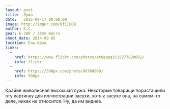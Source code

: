 ```yaml
---
layout: post
title:  Лужа
date:   2015-09-17 00:00:00
image: http://imgur.com/6fIIGOB
author: К.С.
gear: E-300 / 35mm macro
shoot_date: 2014 09 05
location: Ёль-база
links:
  -
    href: https://www.flickr.com/photos/at8eqeq3/15277820662/
    info: flickr
  -
    href: https://500px.com/photo/86760089/
    info: 500px
---
```


Крайне живописная высохшая лужа. Некоторые товарищи порастащили эту картинку для иллюстрации засухи, хотя к засухе она, на самом-то деле, никак не относится. Ну, да им виднее.
